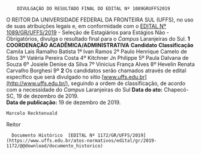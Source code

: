         DIVULGAÇÃO DO RESULTADO FINAL DO EDITAL Nº 1089GRUFFS2019  

 O REITOR DA UNIVERSIDADE FEDERAL DA FRONTEIRA SUL (UFFS), no uso de suas atribuições legais e, em conformidade com o [EDITAL Nº 1089/GR/UFFS/2019](https://www.uffs.edu.br/atos-normativos/edital/gr/2019-1089) - Seleção de Estagiários para Estágios Não - Obrigatórios, divulga o resultado final para o *Campus*  Laranjeiras do Sul.     **1 COORDENAÇÃO ACADÊMICA/ADMINISTRATIVA**      **Candidato**     **Classificação**      Camila Lais Ramalho Batista   1º      Ivan Ramos   2º      Paulo Henrique Camelo de Silos   3º      Valéria Pereira Costa   4º      Kitchner Jn Philippe   5º      Paula Dalvana de Souza   6º      Josiele Denise da Silva   7º      Vinicius França Alves   8º      Hevelin Renata Carvalho Borghesi   9º        **2**  Os candidatos serão chamados através de edital específico que será divulgado no sítio [www.uffs.edu.br](http://www.uffs.edu.br/), seguindo a ordem de classificação, de acordo com a necessidade do *Campus*  Laranjeiras do Sul        **Data do ato:** Chapecó-SC, 19 de dezembro de 2019.   
 **Data de publicação:**  19 de dezembro de 2019. 

    Marcelo Recktenvald   
 Reitor 

      Documento Histórico  [EDITAL Nº 1172/GR/UFFS/2019](https://www.uffs.edu.br/atos-normativos/edital/gr/2019-1172/@@download/documento_historico)     
      